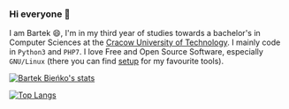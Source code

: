 ### Hi everyone :wave:

I am Bartek :smile:, I'm in my third year of studies towards a bachelor's in Computer Sciences at the [Cracow University of Technology](https://it.pk.edu.pl/). I&nbsp;mainly code in `Python3` and `PHP7`. I love Free and Open Source Software, especially `GNU/Linux` (there you can find [setup](https://github.com/bartq98/dotfiles) for my favourite tools).

[![Bartek Bieńko's stats](https://github-readme-stats.vercel.app/api?username=bartq98&hide=issues&show_icons=true&theme=buefy)](https://github.com/anuraghazra/github-readme-stats)

<!--
[![Top Langs](https://github-readme-stats.vercel.app/api/top-langs/?username=bartq98&hide=java&langs_count=7&layout=compact)](https://github.com/anuraghazra/github-readme-stats)
-->

[![Top Langs](https://github-readme-stats.vercel.app/api/top-langs/?username=bartq98&exclude_repo=kanban,kanban_webapp&langs_count=5&layout=compact&theme=buefy)](https://github.com/anuraghazra/github-readme-stats)


<!--
**bartq98/bartq98** is a ✨ _special_ ✨ repository because its `README.md` (this file) appears on your GitHub profile. 

Here are some ideas to get you started:

- 🔭 I’m currently working on ...
- 🌱 I’m currently learning ...
- 👯 I’m looking to collaborate on ...
- 🤔 I’m looking for help with ...
- 💬 Ask me about ...
- 📫 How to reach me: ...
- 😄 Pronouns: ...
- ⚡ Fun fact: ...
-->
